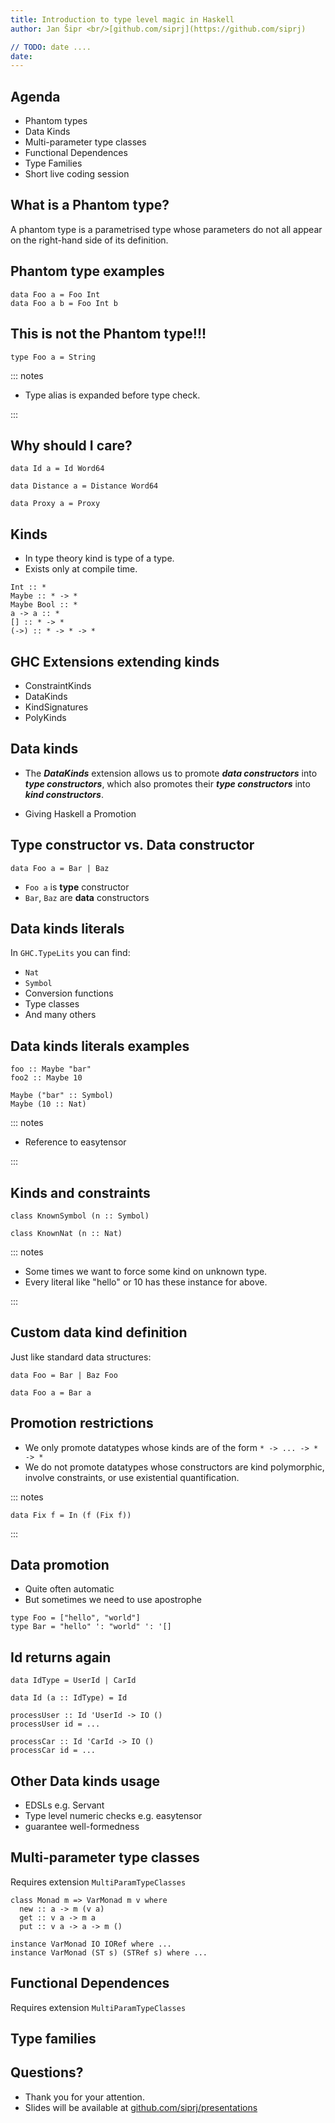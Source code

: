 ```yaml
---
title: Introduction to type level magic in Haskell
author: Jan Šipr <br/>[github.com/siprj](https://github.com/siprj)

// TODO: date ....
date: 
---
```



## Agenda

[//]: # (Do I need phantom types???)
* Phantom types
* Data Kinds
* Multi-parameter type classes
* Functional Dependences
* Type Families
* Short live coding session


## What is a Phantom type?

A phantom type is a parametrised type whose parameters do not all appear on
the right-hand side of its definition.


## Phantom type examples

~~~ { .haskell }
data Foo a = Foo Int
data Foo a b = Foo Int b
~~~


## This is not the Phantom type!!!

~~~ { .haskell }
type Foo a = String
~~~

::: notes

* Type alias is expanded before type check.

:::


## Why should I care?

~~~ { .haskell }
data Id a = Id Word64
~~~

~~~ { .haskell }
data Distance a = Distance Word64
~~~

~~~ { .haskell }
data Proxy a = Proxy
~~~


## Kinds

* In type theory kind is type of a type.
* Exists only at compile time.


~~~ { .haskell }
Int :: *
Maybe :: * -> *
Maybe Bool :: *
a -> a :: *
[] :: * -> *
(->) :: * -> * -> *
~~~


## GHC Extensions extending kinds

* ConstraintKinds
* DataKinds
* KindSignatures
* PolyKinds


## Data kinds

* The **_DataKinds_** extension allows us to promote **_data
constructors_** into **_type constructors_**, which also promotes their
**_type constructors_** into **_kind constructors_**.

* Giving Haskell a Promotion


## Type constructor vs. Data constructor

~~~ { .haskell }
data Foo a = Bar | Baz
~~~

* `Foo a` is **type** constructor
* `Bar`, `Baz` are **data** constructors


## Data kinds literals

In `GHC.TypeLits` you can find:

* `Nat`
* `Symbol`
* Conversion functions
* Type classes
* And many others


## Data kinds literals examples

~~~ { .haskell }
foo :: Maybe "bar"
foo2 :: Maybe 10
~~~

~~~ { .haskell }
Maybe ("bar" :: Symbol)
Maybe (10 :: Nat)
~~~

::: notes

* Reference to easytensor

:::


## Kinds and constraints

~~~ { .haskell }
class KnownSymbol (n :: Symbol)
~~~

~~~ { .haskell }
class KnownNat (n :: Nat)
~~~

::: notes

* Some times we want to force some kind on unknown type.
* Every literal like "hello" or 10 has these instance for above.

:::


## Custom data kind definition

Just like standard data structures:

~~~ { .haskell }
data Foo = Bar | Baz Foo
~~~

~~~ { .haskell }
data Foo a = Bar a
~~~


## Promotion restrictions

* We only promote datatypes whose kinds are of the form `* -> ... -> * -> *`
* We do not promote datatypes whose constructors are kind polymorphic,
  involve constraints, or use existential quantification.

::: notes

~~~ { .haskell }
data Fix f = In (f (Fix f))
~~~

:::


## Data promotion

* Quite often automatic
* But sometimes we need to use apostrophe

~~~ { .haskell }
type Foo = ["hello", "world"]
type Bar = "hello" ': "world" ': '[]
~~~


## Id returns again

~~~ { .haskell }
data IdType = UserId | CarId

data Id (a :: IdType) = Id

processUser :: Id 'UserId -> IO ()
processUser id = ...

processCar :: Id 'CarId -> IO ()
processCar id = ...
~~~


## Other Data kinds usage

* EDSLs e.g. Servant
* Type level numeric checks e.g. easytensor
* guarantee well-formedness


## Multi-parameter type classes

Requires extension `MultiParamTypeClasses`

~~~ { .haskell }
class Monad m => VarMonad m v where
  new :: a -> m (v a)
  get :: v a -> m a
  put :: v a -> a -> m ()

instance VarMonad IO IORef where ...
instance VarMonad (ST s) (STRef s) where ...
~~~


## Functional Dependences

Requires extension `MultiParamTypeClasses`





## Type families


## Questions?

* Thank you for your attention.
* Slides will be available at [github.com/siprj/presentations](https://github.com/siprj/presentations)
